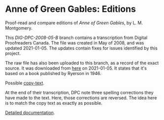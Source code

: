 # Anne of Green Gables: Editions
Proof-read and compare editions of _Anne of Green Gables_, by L. M. Montgomery.

This <em>DIG-DPC-2008-05-B</em> branch contains a transcription from Digital Proofreaders Canada. 
The file was created in May of 2008, and was updated 2021-01-05.
The updates contain fixes for issues identified by this project. 

The raw file has also been uploaded to this branch, as a record of the exact source.
It was downloaded from <a href='https://www.fadedpage.com/showbook.php?pid=20080509'>here</a> on 2021-01-05.
It states that it's based on a book published by Ryerson in 1946.

Possible <a href='https://archive.org/details/anneofgreengable00montiala/page/n5/mode/2up'>copy-text</a>.

At the end of their transcription, DPC note three spelling corrections they have made to the text. 
Here, those corrections are reversed. 
The idea here is to match the copy text as exactly as possible. 

<a href='https://johanley.github.io/anne-of-green-gables/index.html'>Detailed documentation</a>.